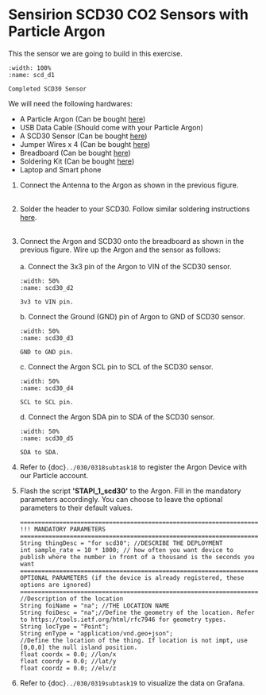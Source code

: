 # Sensirion SCD30 CO2 Sensors with Particle Argon

This the sensor we are going to build in this exercise.

```{figure} /_static/0204task04/scd30_d1.png
:width: 100%
:name: scd_d1

Completed SCD30 Sensor
```

We will need the following hardwares:
- A Particle Argon (Can be bought [here](https://store.particle.io/products/argon))
- USB Data Cable (Should come with your Particle Argon)
- A SCD30 Sensor (Can be bought [here](https://www.digikey.com/en/products/detail/sensirion-ag/SCD30/8445334))
- Jumper Wires x 4 (Can be bought [here](https://www.adafruit.com/product/1956))
- Breadboard (Can be bought [here](https://www.amazon.com/dp/B07DL13RZH/ref=redir_mobile_desktop?_encoding=UTF8&aaxitk=Ha8lI6PHb2sFCtkeyNViLQ&hsa_cr_id=4991273630901&pd_rd_plhdr=t&pd_rd_r=e429b428-9c18-43cc-bdb2-24937613797e&pd_rd_w=SmgRr&pd_rd_wg=zw5Ku&ref_=sbx_be_s_sparkle_mcd_asin_0_img))
- Soldering Kit (Can be bought [here](https://www.amazon.com/Soldering-Iron-Kit-Temperature-Desoldering/dp/B073VDX4B7/ref=sr_1_1_sspa?crid=3TI8MUBYG9QXZ&dchild=1&keywords=soldering+kit&qid=1615313665&s=industrial&sprefix=soldering%2Cindustrial%2C166&sr=1-1-spons&psc=1&smid=A1XLBTH0MIQMMO&spLa=ZW5jcnlwdGVkUXVhbGlmaWVyPUFHUTdTSUtLUkdESUQmZW5jcnlwdGVkSWQ9QTAzODE3MjcyS0REVDQ5U1JLSVk4JmVuY3J5cHRlZEFkSWQ9QTAxMjYzMDYxOTk2N0ZMSjdVUVI2JndpZGdldE5hbWU9c3BfYXRmJmFjdGlvbj1jbGlja1JlZGlyZWN0JmRvTm90TG9nQ2xpY2s9dHJ1ZQ==))
- Laptop and Smart phone

1. Connect the Antenna to the Argon as shown in the previous figure.
</Br><Br/>

2. Solder the header to your SCD30. Follow similar soldering instructions [here](https://learn.adafruit.com/adafruit-sht31-d-temperature-and-humidity-sensor-breakout/assembly).
</Br><Br/>

3. Connect the Argon and SCD30 onto the breadboard as shown in the previous figure. Wire up the Argon and the sensor as follows:
    </Br><Br/>
    a.  Connect the 3x3 pin of the Argon to VIN of the SCD30 sensor.
    ```{figure} /_static/0204task04/scd30_d2.png
    :width: 50%
    :name: scd30_d2

    3v3 to VIN pin.
    ```

    b. Connect the Ground (GND) pin of Argon to GND of SCD30 sensor.
    ```{figure} /_static/0204task04/scd30_d3.png
    :width: 50%
    :name: scd30_d3

    GND to GND pin.
    ```

    c. Connect the Argon SCL pin to SCL of the SCD30 sensor.
    ```{figure} /_static/0204task04/scd30_d4.png
    :width: 50%
    :name: scd30_d4

    SCL to SCL pin.
    ```

    d. Connect the Argon SDA pin to SDA of the SCD30 sensor.
    ```{figure} /_static/0204task04/scd30_d5.png
    :width: 50%
    :name: scd30_d5

    SDA to SDA.
    ```
4. Refer to {doc}`../030/0318subtask18` to register the Argon Device with our Particle account.

5. Flash the script **'STAPI_1_scd30'** to the Argon. Fill in the mandatory parameters accordingly. You can choose to leave the optional parameters to their default values.
    ```
    ===================================================================================================================
    !!! MANDATORY PARAMETERS
    ===================================================================================================================
    String thingDesc = "for scd30"; //DESCRIBE THE DEPLOYMENT
    int sample_rate = 10 * 1000; // how often you want device to publish where the number in front of a thousand is the seconds you want
    ===================================================================================================================
    OPTIONAL PARAMETERS (if the device is already registered, these options are ignored)
    ===================================================================================================================
    //Description of the location
    String foiName = "na"; //THE LOCATION NAME
    String foiDesc = "na";//Define the geometry of the location. Refer to https://tools.ietf.org/html/rfc7946 for geometry types.
    String locType = "Point";
    String enType = "application/vnd.geo+json";
    //Define the location of the thing. If location is not impt, use [0,0,0] the null island position.
    float coordx = 0.0; //lon/x
    float coordy = 0.0; //lat/y
    float coordz = 0.0; //elv/z
    ```
6. Refer to  {doc}`../030/0319subtask19` to visualize the data on Grafana.
